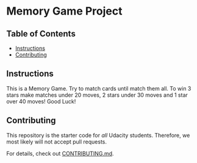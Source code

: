 # Memory Game Project

## Table of Contents

* [Instructions](#instructions)
* [Contributing](#contributing)

## Instructions

This is a Memory Game. Try to match cards until match them all. To win 3 stars make matches under 20 moves, 2 stars under 30 moves and 1 star over 40 moves! Good Luck!

## Contributing

This repository is the starter code for _all_ Udacity students. Therefore, we most likely will not accept pull requests.

For details, check out [CONTRIBUTING.md](CONTRIBUTING.md).
